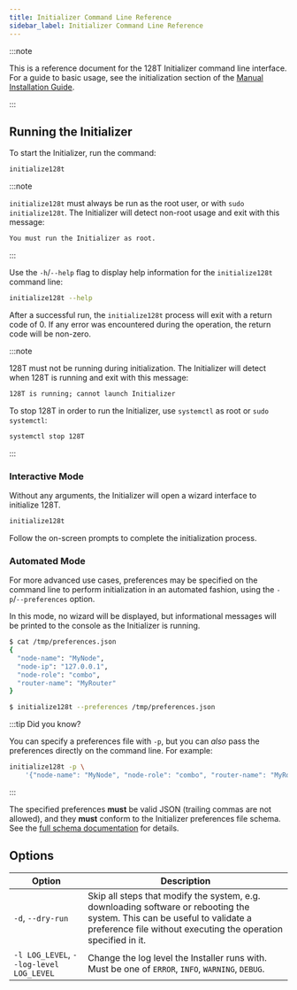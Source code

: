 ```yaml
---
title: Initializer Command Line Reference
sidebar_label: Initializer Command Line Reference
---
```


:::note

This is a reference document for the 128T Initializer command line interface.
For a guide to basic usage, see the initialization section of the
[Manual Installation Guide](intro_installation_installer.md/#initialize-the-128t-node).

:::

## Running the Initializer

To start the Initializer, run the command:

```sh
initialize128t
```

:::note

`initialize128t` must always be run as the root user, or with `sudo initialize128t`.
The Initializer will detect non-root usage and exit with this message:

```txt
You must run the Initializer as root.
```

:::

Use the `-h`/`--help` flag to display help information for the `initialize128t`
command line:

```sh
initialize128t --help
```

After a successful run, the `initialize128t` process will exit with a return code
of 0. If any error was encountered during the operation, the return code will
be non-zero.

:::note

128T must not be running during initialization. The Initializer will
detect when 128T is running and exit with this message:

```txt
128T is running; cannot launch Initializer
```

To stop 128T in order to run the Initializer, use `systemctl` as root or
`sudo systemctl`:

```sh
systemctl stop 128T
```

:::

### Interactive Mode

Without any arguments, the Initializer will open a wizard interface to initialize
128T.

```sh
initialize128t
```

Follow the on-screen prompts to complete the initialization process.

### Automated Mode

For more advanced use cases, preferences may be specified on the command line
to perform initialization in an automated fashion, using the `-p`/`--preferences`
option.

In this mode, no wizard will be displayed, but informational messages will be
printed to the console as the Initializer is running.

```sh
$ cat /tmp/preferences.json
{
  "node-name": "MyNode",
  "node-ip": "127.0.0.1",
  "node-role": "combo",
  "router-name": "MyRouter"
}

$ initialize128t --preferences /tmp/preferences.json
```

:::tip Did you know?

You can specify a preferences file with `-p`, but you can _also_ pass the
preferences directly on the command line. For example:

```sh
initialize128t -p \
    '{"node-name": "MyNode", "node-role": "combo", "router-name": "MyRouter"}'
```

:::

The specified preferences **must** be valid JSON (trailing commas are not allowed),
and they **must** conform to the Initializer preferences file schema.
See the [full schema documentation](initializer_preferences.md) for details.

## Options

<!-- markdownlint-disable line-length -->
| Option | Description |
|--------|-------------|
| `-d`, `--dry-run` | Skip all steps that modify the system, e.g. downloading software or rebooting the system. This can be useful to validate a preference file without executing the operation specified in it.|
| `-l LOG_LEVEL`, `--log-level LOG_LEVEL` | Change the log level the Installer runs with. Must be one of `ERROR`, `INFO`, `WARNING`, `DEBUG`. |
<!-- markdownlint-enable line-length -->
